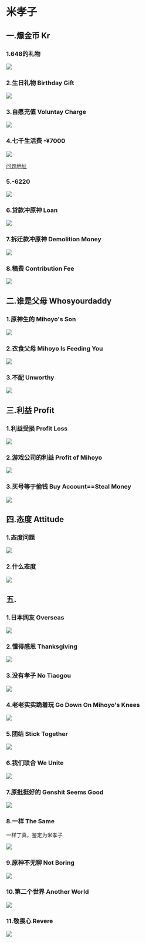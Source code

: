 # 米孝子

## 一.爆金币   Kr

### 1.648的礼物

![](https://github.com/DreamingCats/GenshitJokes/raw/main/genshitjokes/米孝子/爆金币/648的礼物.jpg)

### 2.生日礼物   Birthday Gift

![](https://github.com/DreamingCats/GenshitJokes/raw/main/genshitjokes/米孝子/爆金币/生日礼物.jpg)

### 3.自愿充值   Voluntay Charge

![](https://github.com/DreamingCats/GenshitJokes/raw/main/genshitjokes/米孝子/爆金币/自愿充值.jpg)

### 4.七千生活费 -¥7000

![](https://github.com/DreamingCats/GenshitJokes/raw/main/genshitjokes/米孝子/爆金币/七千生活费.jpg)

<a href="https://www.zhihu.com/question/427305451/answer/1580649667" target="_blank">问题地址</a>

### 5.-6220

![](https://github.com/DreamingCats/GenshitJokes/raw/main/genshitjokes/米孝子/爆金币/-6220.jpg)

### 6.贷款冲原神   Loan

![](https://github.com/DreamingCats/GenshitJokes/raw/main/genshitjokes/米孝子/爆金币/贷款冲原神.jpg)

### 7.拆迁款冲原神   Demolition Money

![](https://github.com/DreamingCats/GenshitJokes/raw/main/genshitjokes/米孝子/爆金币/拆迁款冲原神.jpg)

### 8.稿费   Contribution Fee

![](https://github.com/DreamingCats/GenshitJokes/raw/main/genshitjokes/米孝子/爆金币/稿费.jpg)

## 二.谁是父母   Whosyourdaddy

### 1.原神生的   Mihoyo's Son

![](https://github.com/DreamingCats/GenshitJokes/raw/main/genshitjokes/米孝子/谁是父母/原神生的.jpg)

### 2.衣食父母   Mihoyo Is Feeding You

![](https://github.com/DreamingCats/GenshitJokes/raw/main/genshitjokes/米孝子/谁是父母/衣食父母.jpg)

### 3.不配   Unworthy

![](https://github.com/DreamingCats/GenshitJokes/raw/main/genshitjokes/米孝子/谁是父母/不配.jpg)

## 三.利益   Profit

### 1.利益受损   Profit Loss

![](https://github.com/DreamingCats/GenshitJokes/raw/main/genshitjokes/米孝子/利益/利益受损.jpg)

### 2.游戏公司的利益   Profit of Mihoyo

![](https://github.com/DreamingCats/GenshitJokes/raw/main/genshitjokes/米孝子/利益/游戏公司的利益.jpg)

### 3.买号等于偷钱   Buy Account==Steal Money

![](https://github.com/DreamingCats/GenshitJokes/raw/main/genshitjokes/米孝子/买号等于偷钱.jpg)

## 四.态度   Attitude

### 1.态度问题

![](https://github.com/DreamingCats/GenshitJokes/raw/main/genshitjokes/米孝子/态度/态度问题.jpg)

### 2.什么态度

![](https://github.com/DreamingCats/GenshitJokes/raw/main/genshitjokes/米孝子/态度/什么态度.jpg)

## 五.

### 1.日本网友   Overseas

![](https://github.com/DreamingCats/GenshitJokes/raw/main/genshitjokes/米孝子/日本网友.jpg)

### 2.懂得感恩   Thanksgiving

![](https://github.com/DreamingCats/GenshitJokes/raw/main/genshitjokes/米孝子/懂得感恩.jpg)

### 3.没有孝子   No Tiaogou

![](https://github.com/DreamingCats/GenshitJokes/raw/main/genshitjokes/米孝子/没有孝子.jpg)

### 4.老老实实跪着玩   Go Down On Mihoyo's Knees

![](https://github.com/DreamingCats/GenshitJokes/raw/main/genshitjokes/米孝子/老老实实跪着玩.jpg)

### 5.团结   Stick Together

![](https://github.com/DreamingCats/GenshitJokes/raw/main/genshitjokes/米孝子/团结.jpg)

### 6.我们联合   We Unite

![](https://github.com/DreamingCats/GenshitJokes/raw/main/genshitjokes/米孝子/我们联合.jpg)

### 7.原批挺好的   Genshit Seems Good

![](https://github.com/DreamingCats/GenshitJokes/raw/main/genshitjokes/米孝子/原批挺好的.jpg)

### 8.一样   The Same

一样丁真，鉴定为米孝子

![](https://github.com/DreamingCats/GenshitJokes/raw/main/genshitjokes/米孝子/一样.jpg)

### 9.原神不无聊   Not Boring

![](https://github.com/DreamingCats/GenshitJokes/raw/main/genshitjokes/米孝子/原神不无聊.jpg)

### 10.第二个世界   Another World

![](https://github.com/DreamingCats/GenshitJokes/raw/main/genshitjokes/米孝子/第二个世界.jpg)

### 11.敬畏心   Revere

![](https://github.com/DreamingCats/GenshitJokes/raw/main/genshitjokes/米孝子/敬畏心.jpg)

